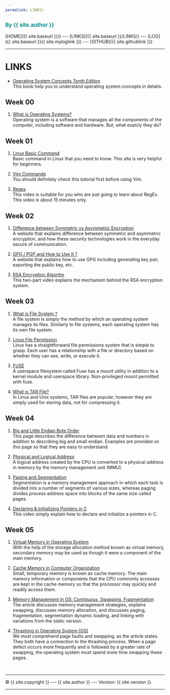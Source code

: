 ```yaml
---
permalink: LINKS/
---
```

<span style="color:#008B8B; font-weight:bold; font-size:larger;">By {{ site.author }}</span>
<br><br>
[HOME]({{ site.baseurl }}/) ---
[LINKS]({{ site.baseurl }}/LINKS/) ---
[LOG]({{ site.baseurl }}{{ site.myloglink }}) ---
[GITHUB]({{ site.githublink }})
<br>
<hr>

# LINKS

* [Operating System Concepts _Tenth Edition_](https://os-book.com/OS10/index.html)<br>
This book help you to understand operating system concepts in details. 

## Week 00
1. [What is Operating Systems?](https://edu.gcfglobal.org/en/computerbasics/understanding-operating-systems/1/)<br>
Operating system is a software that manages all the components of the computer, including software and hardware. But, what exatcly they do?

## Week 01
1. [Linux Basic Command ](https://linuxopsys.com/topics/basic-linux-commands)<br>
Basic command in Linux that you need to know. This site is very helpful for beginners.

2. [Vim Commands](https://thevaluable.dev/vim-commands-beginner/)<br>
You should definitely check this tutorial first before using Vim.

3. [Regex](https://youtu.be/bgBWp9EIlMM)<br>
This video is suitable for you who are just going to learn about RegEx. This video is about 15 minutes only.

## Week 02

1. [Difference between Symmetric vs Asymmetric Encryption](https://www.trentonsystems.com/blog/symmetric-vs-asymmetric-encryption)<br>
A website that explains difference between symmetric and asymmetric encryption, and how these security technologies work in the everyday secure of communication.

2. [GPG / PGP and How to Use It ?](https://www.privex.io/articles/what-is-gpg)<br>
A website that explains how to use GPG including generating key pair, exporting the public key, etc.

3. [RSA Encryption Algoritm](https://youtu.be/4zahvcJ9glg)<br>
This two-part video explains the mechanism behind the RSA encryption system.

## Week 03

1. [What is File System ?](https://www.howtogeek.com/196051/)<br>
A file system is simply the method by which an operating system manages its files. Similarly to file systems, each operating system has its own file system.

2. [Linux File Permission](https://www.howtogeek.com/67987/htg-explains-how-do-linux-file-permissions-work/)<br>
Linux has a straightforward file permissions system that is simple to grasp. Each user has a relationship with a file or directory based on whether they can see, write, or execute it.

3. [FUSE](https://www.kernel.org/doc/html/latest/filesystems/fuse.html)<br>
A userspace filesystem called Fuse has a mount utility in addition to a kernel module and userspace library. Non-privileged mount permitted with fuse.

4. [What is TAR File?](https://www.lifewire.com/tar-file-2622386)<br>
In Linux and Unix systems, TAR files are popular, however they are simply used for storing data, not for compressing it.

## Week 04

1. [Big and Little Endian Byte Order](https://betterexplained.com/articles/understanding-big-and-little-endian-byte-order/)<br>
This page describes the difference between data and numbers in addition to describing big and small endian. Examples are provided on this page so that they are easy to understand.

2. [Physical and Logical Address](https://www.javatpoint.com/os-physical-and-logical-address-space)<br>
A logical address created by the CPU is converted to a physical address in memory by the memory management unit (MMU).

3. [Paging and Segmentation](https://www.enterprisestorageforum.com/hardware/paging-and-segmentation/)<br>
Segmentation is a memory management approach in which each task is divided into a number of segments of various sizes, whereas paging divides process address space into blocks of the same size called pages.

4. [Declaring & Initializing Pointers in C](https://youtu.be/b3G9RjG4l2s)<br>
This video simply explain how to declare and initialize a pointers in C.

## Week 05

1. [Virtual Memory in Operating System](https://www.geeksforgeeks.org/virtual-memory-in-operating-system/)<br>
With the help of the storage allocation method known as virtual memory, secondary memory may be used as though it were a component of the main memory.

2. [Cache Memory in Computer Organization](https://www.geeksforgeeks.org/cache-memory-in-computer-organization/)<br>
Small, temporary memory is known as cache memory. The main memory information or components that the CPU commonly accesses are kept in the cache memory so that the processor may quickly and readily access them.

3. [Memory Management in OS: Contiguous, Swapping, Fragmentation](https://www.guru99.com/os-memory-management.html)<br>
The article discusses memory management strategies, explains swapping, discusses memory allocation, and discusses paging, fragmentation, segmentation dynamic loading, and linking with variations from the static version.

4. [Thrashing in Operating System (OS)](https://www.thecrazyprogrammer.com/2019/02/thrashing-in-operating-system-os.html)<br>
We must comprehend page faults and swapping, as the article states. They both have a connection to the thrashing process. When a page defect occurs more frequently and is followed by a greater rate of swapping, the operating system must spend more time swapping these pages.

<br>
<hr>
&copy; {{ site.copyright }} --- {{ site.author }} --- Version: {{ site.version }}.
<hr>
<br>
